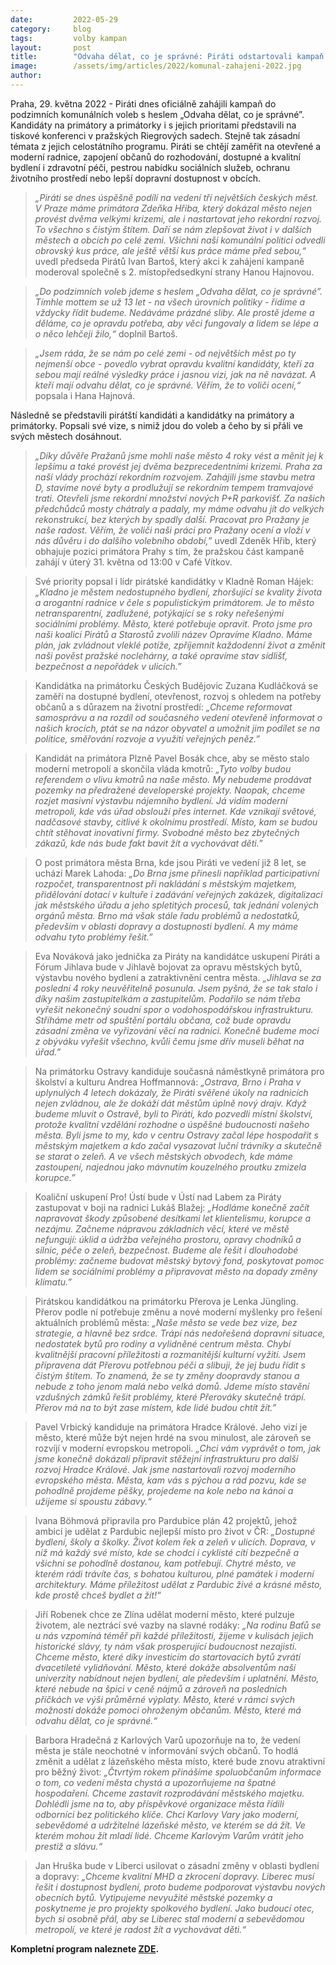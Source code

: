 ```yaml
---
date:         2022-05-29
category:     blog
tags:         volby kampan
layout:       post
title:        "Odvaha dělat, co je správné: Piráti odstartovali kampaň do komunálních voleb, představili kandidáty i program"
image:        /assets/img/articles/2022/komunal-zahajeni-2022.jpg
author:       
---
```


Praha, 29. května 2022 - Piráti dnes oficiálně zahájili kampaň do podzimních komunálních voleb s heslem „Odvaha dělat, co je správné”. Kandidáty na primátory a primátorky i s jejich prioritami představili na tiskové konferenci v pražských Riegrových sadech. Stejně tak zásadní témata z jejich celostátního programu. Piráti se chtějí zaměřit na otevřené a moderní radnice, zapojení občanů do rozhodování, dostupné a kvalitní bydlení i zdravotní péči, pestrou nabídku sociálních služeb, ochranu životního prostředí nebo lepší dopravní dostupnost v obcích.

> *„Piráti se dnes úspěšně podílí na vedení tří největších českých měst. V Praze máme primátora Zdeňka Hřiba, který dokázal město nejen provést dvěma velkými krizemi, ale i nastartovat jeho rekordní rozvoj. To všechno s čistým štítem. Daří se nám zlepšovat život i v dalších městech a obcích po celé zemi. Všichni naši komunální politici odvedli obrovský kus práce, ale ještě větší kus práce máme před sebou,“* uvedl předseda Pirátů Ivan Bartoš, který akci k zahájení kampaně moderoval společně s 2. místopředsedkyní strany Hanou Hajnovou. 

> *„Do podzimních voleb jdeme s heslem „Odvaha dělat, co je správné”. Tímhle mottem se už 13 let - na všech úrovních politiky - řídíme a vždycky řídit budeme. Nedáváme prázdné sliby. Ale prostě jdeme a děláme, co je opravdu potřeba, aby věci fungovaly a lidem se lépe a o něco lehčeji žilo,“* doplnil Bartoš.

> *„Jsem ráda, že se nám po celé zemi - od největších měst po ty nejmenší obce - povedlo vybrat opravdu kvalitní kandidáty, kteří za sebou mají reálné výsledky práce i jasnou vizi, jak na ně navázat. A kteří mají odvahu dělat, co je správné. Věřím, že to voliči ocení,“* popsala i Hana Hajnová. 

Následně se představili pirátští kandidáti a kandidátky na primátory a primátorky. Popsali své vize, s nimiž jdou do voleb a čeho by si přáli ve svých městech dosáhnout.

> *„Díky důvěře Pražanů jsme mohli naše město 4 roky vést a měnit jej k lepšímu a také provést jej dvěma bezprecedentními krizemi. Praha za naší vlády prochází rekordním rozvojem. Zahájili jsme stavbu metra D, stavíme nové byty a prodlužují se rekordním tempem tramvajové trati. Otevřeli jsme rekordní množství nových P+R parkovišť. Za našich předchůdců mosty chátraly a padaly, my máme odvahu jít do velkých rekonstrukcí, bez kterých by spadly další. Pracovat pro Pražany je naše radost. Věřím, že voliči naši práci pro Pražany ocení a vloží v nás důvěru i do dalšího volebního období,”* uvedl Zdeněk Hřib, který obhajuje pozici primátora Prahy s tím, že pražskou část kampaně zahájí v úterý 31. května od 13:00 v Café Vítkov.

> Své priority popsal i lídr pirátské kandidátky v Kladně Roman Hájek: *„Kladno je městem nedostupného bydlení, zhoršující se kvality života a arogantní radnice v čele s populistickým primátorem. Je to město netransparentní, zadlužené, potýkající se s roky neřešenými sociálními problémy. Město, které potřebuje opravit. Proto jsme pro naši koalici Pirátů a Starostů zvolili název Opravíme Kladno. Máme plán, jak zvládnout vleklé potíže, zpříjemnit každodenní život a změnit naši pověst pražské noclehárny, a také opravíme stav sídlišť, bezpečnost a nepořádek v ulicích.”*

> Kandidátka na primátorku Českých Budějovic Zuzana Kudláčková se zaměří na dostupné bydlení, otevřenost, rozvoj s ohledem na potřeby občanů a s důrazem na životní prostředí: *„Chceme reformovat samosprávu a na rozdíl od současného vedení otevřeně informovat o našich krocích, ptát se na názor obyvatel a umožnit jim podílet se na politice, směřování rozvoje a využití veřejných peněz.”*

> Kandidát na primátora Plzně Pavel Bosák chce, aby se město stalo moderní metropolí a skončila vláda kmotrů: *„Tyto volby budou referendem o vlivu kmotrů na naše město. My nebudeme prodávat pozemky na předražené developerské projekty. Naopak, chceme rozjet masivní výstavbu nájemního bydlení. Já vidím moderní metropoli, kde vás úřad obslouží přes internet. Kde vznikají světové, nadčasové stavby, citlivé k okolnímu prostředí. Místo, kam se budou chtít stěhovat inovativní firmy. Svobodné město bez zbytečných zákazů, kde nás bude fakt bavit žít a vychovávat děti.”*

> O post primátora města Brna, kde jsou Piráti ve vedení již 8 let, se uchází Marek Lahoda: *„Do Brna jsme přinesli například participativní rozpočet, transparentnost při nakládání s městským majetkem, přidělování dotací v kultuře i zadávání veřejných zakázek, digitalizaci jak městského úřadu a jeho spletitých procesů, tak jednání volených orgánů města. Brno má však stále řadu problémů a nedostatků, především v oblasti dopravy a dostupnosti bydlení. A my máme odvahu tyto problémy řešit.”*

> Eva Nováková jako jednička za Piráty na kandidátce uskupení Piráti a Fórum Jihlava bude v Jihlavě bojovat za opravu městských bytů, výstavbu nového bydlení a zatraktivnění centra města. *„Jihlava se za poslední 4 roky neuvěřitelně posunula. Jsem pyšná, že se tak stalo i díky našim zastupitelkám a zastupitelům. Podařilo se nám třeba vyřešit nekonečný soudní spor o vodohospodářskou infrastrukturu. Stříháme metr od spuštění portálu občana, což bude opravdu zásadní změna ve vyřizování věcí na radnici. Konečně budeme moci z obýváku vyřešit všechno, kvůli čemu jsme dřív museli běhat na úřad.”*

> Na primátorku Ostravy kandiduje současná náměstkyně primátora pro školství a kulturu Andrea Hoffmannová: *„Ostrava, Brno i Praha v uplynulých 4 letech dokázaly, že Piráti svěřené úkoly na radnicích nejen zvládnou, ale že dokáží dát městům úplně nový drajv. Když budeme mluvit o Ostravě, byli to Piráti, kdo pozvedli místní školství, protože kvalitní vzdělání rozhodne o úspěšné budoucnosti našeho města. Byli jsme to my, kdo v centru Ostravy začal lépe hospodařit s městským majetkem a kdo začal vysazovat luční trávníky a skutečně se starat o zeleň. A ve všech městských obvodech, kde máme zastoupení, najednou jako mávnutím kouzelného proutku zmizela korupce.”*

> Koaliční uskupení Pro! Ústí bude v Ústí nad Labem za Piráty zastupovat v boji na radnici Lukáš Blažej: *„Hodláme konečně začít napravovat škody způsobené desítkami let klientelismu, korupce a nezájmu. Začneme nápravou základních věcí, které ve městě nefungují: úklid a údržba veřejného prostoru, opravy chodníků a silnic, péče o zeleň, bezpečnost. Budeme ale řešit i dlouhodobé problémy: začneme budovat městský bytový fond, poskytovat pomoc lidem se sociálními problémy a připravovat město na dopady změny klimatu.”*

> Pirátskou kandidátkou na primátorku Přerova je Lenka Jüngling. Přerov podle ní potřebuje změnu a nové moderní myšlenky pro řešení aktuálních problémů města: *„Naše město se vede bez vize, bez strategie, a hlavně bez srdce. Trápí nás nedořešená dopravní situace, nedostatek bytů pro rodiny a vylidněné centrum města. Chybí kvalitnější pracovní příležitosti a rozmanitější kulturní vyžití. Jsem připravena dát Přerovu potřebnou péči a slibuji, že jej budu řídit s čistým štítem. To znamená, že se ty změny doopravdy stanou a nebude z toho jenom malá nebo velká domů. Jdeme místo stavění vzdušných zámků řešit problémy, které Přerováky skutečně trápí. Přerov má na to být zase místem, kde lidé budou chtít žít.”*

> Pavel Vrbický kandiduje na primátora Hradce Králové. Jeho vizí je město, které může být nejen hrdé na svou minulost, ale zároveň se rozvíjí v moderní evropskou metropoli. *„Chci vám vyprávět o tom, jak jsme konečně dokázali připravit stěžejní infrastrukturu pro další rozvoj Hradce Králové. Jak jsme nastartovali rozvoj moderního evropského města. Města, kam vás s pýchou a rád pozvu, kde se pohodlně projdeme pěšky, projedeme na kole nebo na kánoi a užijeme si spoustu zábavy.“*

> Ivana Böhmová připravila pro Pardubice plán 42 projektů, jehož ambicí je udělat z Pardubic nejlepší místo pro život v ČR: *„Dostupné bydlení, školy a školky. Život kolem řek a zeleň v ulicích. Doprava, v níž má každý své místo, kde se chodci i cyklisté cítí bezpečně a všichni se pohodlně dostanou, kam potřebují. Chytré město, ve kterém rádi trávíte čas, s bohatou kulturou, plné památek i moderní architektury. Máme příležitost udělat z Pardubic živé a krásné město, kde prostě chceš bydlet a žít!“*

> Jiří Robenek chce ze Zlína udělat moderní město, které pulzuje životem, ale neztrácí své vazby na slavné rodáky: *„Na rodinu Baťů se u nás vzpomíná téměř při každé příležitosti, žijeme v kulisách jejich historické slávy, ty nám však prosperující budoucnost nezajistí. Chceme město, které díky investicím do startovacích bytů zvrátí dvacetileté vylidňování. Město, které dokáže absolventům naší univerzity nabídnout nejen bydlení, ale především i uplatnění. Město, které nebude na špici v ceně nájmů a zároveň na posledních příčkách ve výši průměrné výplaty. Město, které v rámci svých možností dokáže pomoci ohroženým občanům. Město, které má odvahu dělat, co je správné.“*

> Barbora Hradečná z Karlových Varů upozorňuje na to, že vedení města je stále neochotné v informování svých občanů. To hodlá změnit a udělat z lázeňského města místo, které bude znovu atraktivní pro běžný život: *„Čtvrtým rokem přinášíme spoluobčanům informace o tom, co vedení města chystá a upozorňujeme na špatné hospodaření. Chceme zastavit rozprodávání městského majetku. Dohlédli jsme na to, aby příspěvkové organizace města řídili odborníci bez politického klíče. Chci Karlovy Vary jako moderní, sebevědomé a udržitelné lázeňské město, ve kterém se dá žít. Ve kterém mohou žít mladí lidé. Chceme Karlovým Varům vrátit jeho prestiž a slávu.“*

> Jan Hruška bude v Liberci usilovat o zásadní změny v oblasti bydlení a dopravy: *„Chceme kvalitní MHD a zkrocení dopravy. Liberec musí řešit i dostupnost bydlení, proto budeme podporovat výstavbu nových obecních bytů. Vytipujeme nevyužité městské pozemky a poskytneme je pro projekty spolkového bydlení. Jako budoucí otec, bych si osobně přál, aby se Liberec stal moderní a sebevědomou metropolí, ve které je radost žít a vychovávat děti.“*

**Kompletní program naleznete [ZDE](pirati.cz/assets/pdf/PROGRAM_2022.pdf).**



